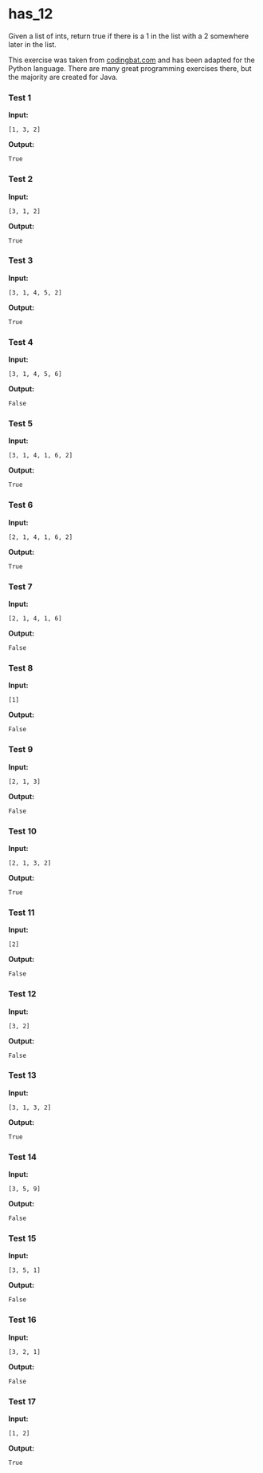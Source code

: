 # has_12





Given a list of ints, return true if there is a 1 in the list with a 2 somewhere later in the list.

This exercise was taken from [codingbat.com](https://codingbat.com/prob/p169260) and has been adapted for the Python language. There are many great programming exercises there, but the majority are created for Java.






### Test 1
**Input:**
```
[1, 3, 2]
```
**Output:**
```
True
```
### Test 2
**Input:**
```
[3, 1, 2]
```
**Output:**
```
True
```
### Test 3
**Input:**
```
[3, 1, 4, 5, 2]
```
**Output:**
```
True
```
### Test 4
**Input:**
```
[3, 1, 4, 5, 6]
```
**Output:**
```
False
```
### Test 5
**Input:**
```
[3, 1, 4, 1, 6, 2]
```
**Output:**
```
True
```
### Test 6
**Input:**
```
[2, 1, 4, 1, 6, 2]
```
**Output:**
```
True
```
### Test 7
**Input:**
```
[2, 1, 4, 1, 6]
```
**Output:**
```
False
```
### Test 8
**Input:**
```
[1]
```
**Output:**
```
False
```
### Test 9
**Input:**
```
[2, 1, 3]
```
**Output:**
```
False
```
### Test 10
**Input:**
```
[2, 1, 3, 2]
```
**Output:**
```
True
```
### Test 11
**Input:**
```
[2]
```
**Output:**
```
False
```
### Test 12
**Input:**
```
[3, 2]
```
**Output:**
```
False
```
### Test 13
**Input:**
```
[3, 1, 3, 2]
```
**Output:**
```
True
```
### Test 14
**Input:**
```
[3, 5, 9]
```
**Output:**
```
False
```
### Test 15
**Input:**
```
[3, 5, 1]
```
**Output:**
```
False
```
### Test 16
**Input:**
```
[3, 2, 1]
```
**Output:**
```
False
```
### Test 17
**Input:**
```
[1, 2]
```
**Output:**
```
True
```

